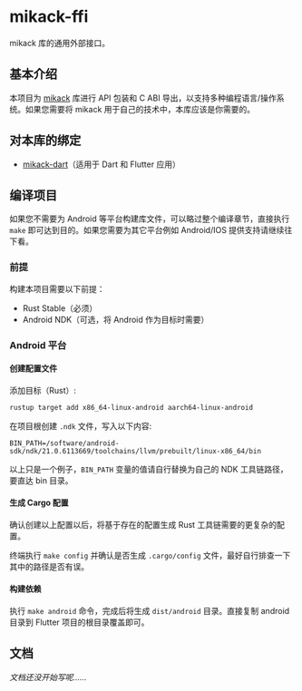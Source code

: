 # mikack-ffi

mikack 库的通用外部接口。

## 基本介绍

本项目为 [mikack](https://github.com/Hentioe/mikack) 库进行 API 包装和 C ABI 导出，以支持多种编程语言/操作系统。如果您需要将 mikack 用于自己的技术中，本库应该是你需要的。

## 对本库的绑定

- [mikack-dart](https://github.com/Hentioe/mikack-dart)（适用于 Dart 和 Flutter 应用）

## 编译项目

如果您不需要为 Android 等平台构建库文件，可以略过整个编译章节，直接执行 `make` 即可达到目的。如果您需要为其它平台例如 Android/IOS 提供支持请继续往下看。

### 前提

构建本项目需要以下前提：

- Rust Stable（必须）
- Android NDK（可选，将 Android 作为目标时需要）

### Android 平台

#### 创建配置文件

添加目标（Rust）:

```bash
rustup target add x86_64-linux-android aarch64-linux-android
```

在项目根创建 `.ndk` 文件，写入以下内容:

```env
BIN_PATH=/software/android-sdk/ndk/21.0.6113669/toolchains/llvm/prebuilt/linux-x86_64/bin
```

以上只是一个例子，`BIN_PATH` 变量的值请自行替换为自己的 NDK 工具链路径，要直达 bin 目录。

#### 生成 Cargo 配置

确认创建以上配置以后，将基于存在的配置生成 Rust 工具链需要的更复杂的配置。

终端执行 `make config` 并确认是否生成 `.cargo/config` 文件，最好自行排查一下其中的路径是否有误。

#### 构建依赖

执行 `make android` 命令，完成后将生成 `dist/android` 目录。直接复制 android 目录到 Flutter 项目的根目录覆盖即可。

## 文档

_文档还没开始写呢……_
